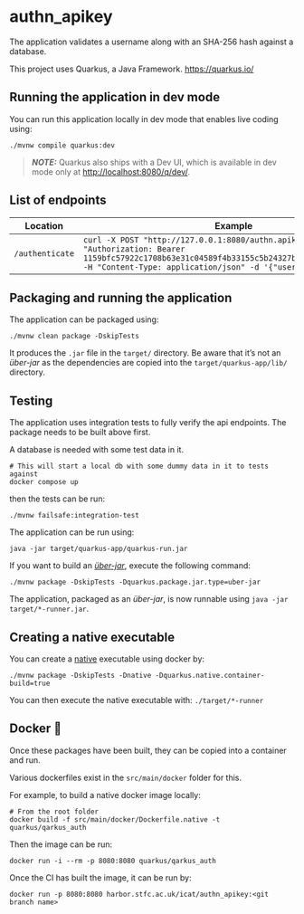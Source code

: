 # authn_apikey

The application validates a username along with an SHA-256 hash against a database.

This project uses Quarkus, a Java Framework. <https://quarkus.io/>

## Running the application in dev mode

You can run this application locally in dev mode that enables live coding using:

```shell script
./mvnw compile quarkus:dev
```
> **_NOTE:_**  Quarkus also ships with a Dev UI, which is available in dev mode only at <http://localhost:8080/q/dev/>.

## List of endpoints

| Location        | Example                                                      | Results                        |
| --------------- | ------------------------------------------------------------ | ------------------------------ |
| `/authenticate` | `curl -X POST "http://127.0.0.1:8080/authn.apikey/authenticate" -H "Authorization: Bearer 1159bfc57922c1708b63e31c04589f4b33155c5b24327bcb5b7b25859c84e399" -H "Content-Type: application/json" -d '{"user": "app2"}'` | `app2 logged in successfully ` |

## Packaging and running the application

The application can be packaged using:

```shell script
./mvnw clean package -DskipTests
```

It produces the `.jar` file in the `target/` directory.
Be aware that it’s not an _über-jar_ as the dependencies are copied into the `target/quarkus-app/lib/` directory.

## Testing

The application uses integration tests to fully verify the api endpoints. The package needs to be built above first.

A database is needed with some test data in it.

```shell script
# This will start a local db with some dummy data in it to tests against
docker compose up
```
then the tests can be run:

```shell script
./mvnw failsafe:integration-test
```

The application can be run using:

```shell script
java -jar target/quarkus-app/quarkus-run.jar
```

If you want to build an [_über-jar_](https://blog.payara.fish/what-is-a-java-uber-jar), execute the following command:

```shell script
./mvnw package -DskipTests -Dquarkus.package.jar.type=uber-jar
```

The application, packaged as an _über-jar_, is now runnable using `java -jar target/*-runner.jar`.

## Creating a native executable

You can create a [native](https://quarkus.io/guides/building-native-image#producing-a-native-executable) executable using docker by:

```shell script
./mvnw package -DskipTests -Dnative -Dquarkus.native.container-build=true
```

You can then execute the native executable with: `./target/*-runner`

## Docker :whale:

Once these packages have been built, they can be copied into a container and run.

Various dockerfiles exist in the `src/main/docker` folder for this.

For example, to build a native docker image locally:

```shell script
# From the root folder
docker build -f src/main/docker/Dockerfile.native -t quarkus/qarkus_auth
```

Then the image can be run:

```shell script
docker run -i --rm -p 8080:8080 quarkus/qarkus_auth
```

Once the CI has built the image, it can be run by:

```shell script
docker run -p 8080:8080 harbor.stfc.ac.uk/icat/authn_apikey:<git branch name>
```



